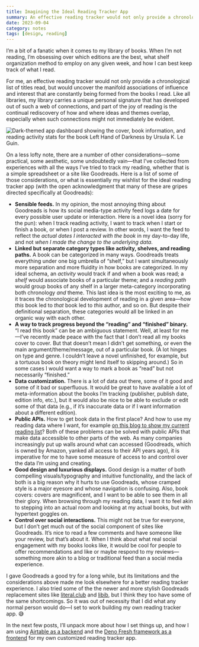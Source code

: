 ```yaml
---
title: Imagining the Ideal Reading Tracker App
summary: An effective reading tracker would not only provide a chronological list of titles read, but would uncover the manifold associations of influence and interest that are constantly being formed from the books I read.
date: 2023-09-04
category: notes
tags: [design, reading]
---
```


I’m a bit of a fanatic when it comes to my library of books. When I’m not reading, I’m obsessing over which editions are the best, what shelf organization method to employ on any given week, and how I can best keep track of what I read.

For me, an effective reading tracker would not only provide a chronological list of titles read, but would uncover the manifold associations of influence and interest that are constantly being formed from the books I read. Like all libraries, my library carries a unique personal signature that has developed out of such a web of connections, and part of the joy of reading is the continual rediscovery of how and where ideas and themes overlap, especially when such connections might not immediately be evident.

![Dark-themed app dashboard showing the cover, book information, and reading activity stats for the book Left Hand of Darkness by Ursula K. Le Guin.](../../../assets/posts/reading-app-left-hand.jpg)

On a less lofty note, there are a number of other considerations—some practical, some aesthetic, some undoubtedly vain—that I’ve collected from experiences with all the ways I’ve tried to track my reading, whether that is a simple spreadsheet or a site like Goodreads. Here is a list of some of those considerations, or what is essentially my wishlist for the ideal reading tracker app (with the open acknowledgment that many of these are gripes directed specifically at Goodreads):

- **Sensible feeds.** In my opinion, the most annoying thing about Goodreads is how its social media-type activity feed logs a date for every possible user update or interaction. Here is a novel idea (sorry for the pun): when I track reading activity, I want to track when I start or finish a book, or when I post a review. In other words, I want the feed to reflect the _actual dates I interacted with the book_ in my day-to-day life, and not _when I made the change to the underlying data_.
- **Linked but separate category types like activity, shelves, and reading paths.** A book can be categorized in many ways. Goodreads treats everything under one big umbrella of “shelf,” but I want simultaneously more separation and more fluidity in how books are categorized. In my ideal schema, an _activity_ would track if and when a book was read; a _shelf_ would associate books of a particular theme; and a _reading path_ would group books of any shelf in a larger meta-category incorporating both chronology _and_ theme. This last idea is the most exciting to me, as it traces the chronological development of reading in a given area—how _this_ book led to _that_ book led to _this_ author, and so on. But despite their definitional separation, these categories would all be linked in an organic way with each other.
- **A way to track progress beyond the “reading” and “finished” binary.** “I read this book” can be an ambiguous statement. Well, at least for me—I’ve recently made peace with the fact that I don’t read all my books cover to cover. But that doesn’t mean I didn’t get something, or even the main argument/theme/message, out of a particular book. (A lot hinges on type and genre. I couldn’t leave a novel unfinished, for example, but a tortuous book on theory might lend itself to skipping around.) So in some cases I would want a way to mark a book as “read” but not necessarily “finished.”
- **Data customization.** There is a lot of data out there, some of it good and some of it bad or superfluous. It would be great to have available a lot of meta-information about the books I’m tracking (publisher, publish date, edition info, etc.), but it would also be nice to be able to exclude or edit some of that data (e.g., if it’s inaccurate data or if I want information about a different edition).
- **Public APIs.** How to get book data in the first place? And how to use my reading data where I want, for example [on this blog to show my current reading list](/library)? Both of these problems can be solved with public APIs that make data accessible to other parts of the web. As many companies increasingly put up walls around what can accessed (Goodreads, which is owned by Amazon, yanked all access to their API years ago), it is imperative for me to have some measure of access to and control over the data I’m using and creating.
- **Good design and luxurious displays.** Good design is a matter of both compelling visuals/typography and intuitive functionality, and the lack of both is a big reason why it hurts to use Goodreads, whose cramped style is a major eyesore and whose navigation is confusing. Also, book covers: covers are magnificent, and I want to be able to see them in all their glory. When browsing through my reading data, I want it to feel akin to stepping into an actual room and looking at my actual books, but with hypertext goggles on.
- **Control over social interactions.** This might not be true for everyone, but I don’t get much out of the social component of sites like Goodreads. It’s nice to read a few comments and have someone like your review, but that’s about it. When I think about what real social engagement with my books looks like, it would be cool for people to offer recommendations and like or maybe respond to my reviews—something more akin to a blog or traditional feed than a social media experience.

I gave Goodreads a good try for a long while, but its limitations and the considerations above made me look elsewhere for a better reading tracker experience. I also tried some of the the newer and more stylish Goodreads replacement sites like [literal.club](https://literal.club/) and [libib](https://www.libib.com/), but I think they too have some of the same shortcomings. So it was out of necessity that I did what any normal person would do—I set to work building my own reading tracker app. 😅

In the next few posts, I’ll unpack more about how I set things up, and how I am using [Airtable as a backend](/posts/tutorials/airtable-reading-tracker-backend) and the [Deno Fresh framework as a frontend](/posts/tutorials/airtable-reading-tracker-frontend) for my own customized reading tracker app.
